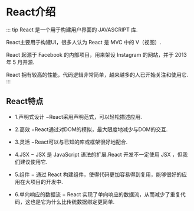# React介绍

::: tip
React 是一个用于构建用户界面的 JAVASCRIPT 库.

React主要用于构建UI，很多人认为 React 是 MVC 中的 V（视图）.

React 起源于 Facebook 的内部项目，用来架设 Instagram 的网站，并于 2013 年 5 月开源.

React 拥有较高的性能，代码逻辑非常简单，越来越多的人已开始关注和使用它.
:::

## React特点
- 1.声明式设计 −React采用声明范式，可以轻松描述应用.

- 2.高效 −React通过对DOM的模拟，最大限度地减少与DOM的交互.

- 3.灵活 −React可以与已知的库或框架很好地配合.

- 4.JSX − JSX 是 JavaScript 语法的扩展.React 开发不一定使用 JSX ，但我们建议使用它.

- 5.组件 − 通过 React 构建组件，使得代码更加容易得到复用，能够很好的应用在大项目的开发中.

- 6.单向响应的数据流 − React 实现了单向响应的数据流，从而减少了重复代码，这也是它为什么比传统数据绑定更简单.

 <Vssue title="react" />
 